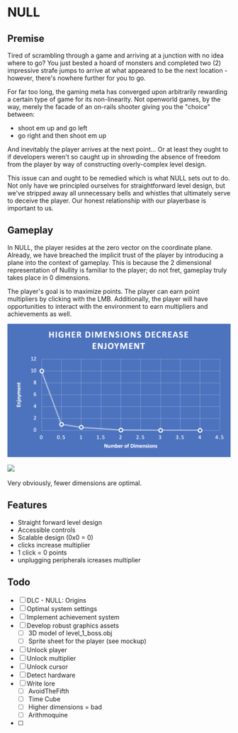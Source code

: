 # NULL
## Premise
Tired of scrambling through a game and arriving at a junction with no idea where to go?  You just bested a hoard of monsters and completed two (2) impressive strafe jumps to arrive at what appeared to be the next location - however, there's nowhere further for you to go.  

For far too long, the gaming meta has converged upon arbitrarily rewarding a certain type of game for its non-linearity.  Not openworld games, by the way, merely the facade of an on-rails shooter giving you the "choice" between:
 - shoot em up and go left
 - go right and then shoot em up

 And inevitably the player arrives at the next point... Or at least they ought to if developers weren't so caught up in shrowding the absence of freedom from the player by way of constructing overly-complex level design.  

 This issue can and ought to be remedied which is what NULL sets out to do.  Not only have we principled ourselves for straightforward level design, but we've stripped away all unnecessary bells and whistles that ultimately serve to deceive the player. Our honest relationship with our playerbase is important to us.  

## Gameplay

In NULL, the player resides at the zero vector on the coordinate plane.  Already, we have breached the implicit trust of the player by introducing a plane into the context of gameplay.  This is because the 2 dimensional representation of Nullity is familiar to the player; do not fret, gameplay truly takes place in 0 dimensions.

The player's goal is to maximize points.  The player can earn point multipliers by clicking with the LMB.  Additionally, the player will have opportunities to interact with the environment to earn multipliers and achievements as well.

![readme1.png](readme1.png)

![](https://upload.wikimedia.org/wikipedia/commons/thumb/4/45/Dimension_levels.svg/400px-Dimension_levels.svg.png)

Very obviously, fewer dimensions are optimal.  

## Features
- Straight forward level design
- Accessible controls
- Scalable design (0x0 = 0)
- clicks increase multiplier
- 1 click = 0 points
- unplugging peripherals icreases multiplier


## Todo
- [ ] DLC - NULL: Origins
- [ ] Optimal system settings
- [ ] Implement achievement system
- [ ] Develop robust graphics assets
    - [ ] 3D model of level_1_boss.obj
    - [ ] Sprite sheet for the player (see mockup)
- [ ] Unlock player
- [ ] Unlock multiplier
- [ ] Unlock cursor
- [ ] Detect hardware
- [ ] Write lore
    - [ ] AvoidTheFifth
    - [ ] Time Cube
    - [ ] Higher dimensions = bad
    - [ ] Arithmoquine
- [ ] 
